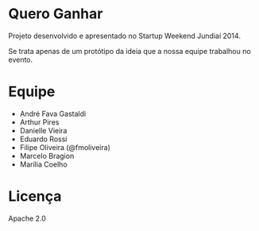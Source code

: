 # Quero Ganhar
Projeto desenvolvido e apresentado no Startup Weekend Jundiaí 2014.

Se trata apenas de um protótipo da ideia que a nossa equipe trabalhou no evento.

# Equipe
* André Fava Gastaldi
* Arthur Pires
* Danielle Vieira
* Eduardo Rossi
* Filipe Oliveira (@fmoliveira)
* Marcelo Bragion
* Marília Coelho

# Licença
Apache 2.0
